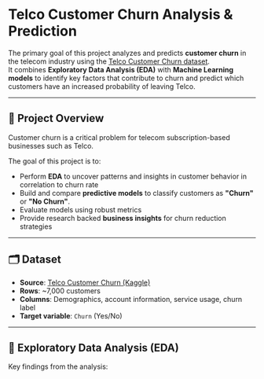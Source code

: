# Telco Customer Churn Analysis & Prediction

The primary goal of this project analyzes and predicts **customer churn** in the telecom industry using the [Telco Customer Churn dataset](https://www.kaggle.com/blastchar/telco-customer-churn).  
It combines **Exploratory Data Analysis (EDA)** with **Machine Learning models** to identify key factors that contribute to churn and predict which customers have an increased probability of leaving Telco.

---

## 📌 Project Overview
Customer churn is a critical problem for telecom subscription-based businesses such as Telco.  

The goal of this project is to:

- Perform **EDA** to uncover patterns and insights in customer behavior in correlation to churn rate
- Build and compare **predictive models** to classify customers as **"Churn"** or **"No Churn"**.
- Evaluate models using robust metrics
- Provide research backed **business insights** for churn reduction strategies

---

## 🗂️ Dataset
- **Source**: [Telco Customer Churn (Kaggle)](https://www.kaggle.com/blastchar/telco-customer-churn)  
- **Rows**: ~7,000 customers  
- **Columns**: Demographics, account information, service usage, churn label  
- **Target variable**: `Churn` (Yes/No)  

---

## 🔎 Exploratory Data Analysis (EDA)
Key findings from the analysis:



